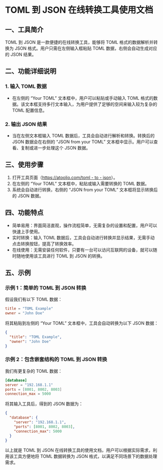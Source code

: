 # TOML 到 JSON 在线转换工具使用文档

## 一、工具简介

TOML 到 JSON 是一款便捷的在线转换工具，能够将 TOML 格式的数据解析并转换为 JSON 格式。用户只需在左侧输入框粘贴 TOML 数据，右侧会自动生成对应的 JSON 结果。

## 二、功能详细说明

### 1. 输入 TOML 数据

  * 在左侧的 “Your TOML” 文本框中，用户可以粘贴或手动输入 TOML 格式的数据。该文本框支持多行文本输入，为用户提供了足够的空间来输入较为复杂的 TOML 配置信息。

### 2. 输出 JSON 结果

  * 当在左侧文本框输入 TOML 数据后，工具会自动进行解析和转换。转换后的 JSON 数据会在右侧的 “JSON from your TOML” 文本框中显示。用户可以查看、复制或进一步处理这个 JSON 数据。

## 三、使用步骤

  1. 打开工具页面（[https://atoolio.com/toml - to - json](https://atoolio.com/toml-to-json)）。
  2. 在左侧的 “Your TOML” 文本框中，粘贴或输入需要转换的 TOML 数据。
  3. 系统会自动进行转换，右侧的 “JSON from your TOML” 文本框将显示转换后的 JSON 数据。

## 四、功能特点

  * 简单易用：界面简洁直观，操作流程简单，无需复杂的设置和配置，用户可以快速上手使用。
  * 实时转换：输入 TOML 数据后，工具会自动进行转换并显示结果，无需手动点击转换按钮，提高了转换效率。
  * 在线使用：无需安装任何软件，只要有一台可以访问互联网的设备，就可以随时随地使用该工具进行 TOML 到 JSON 的转换。

## 五、示例

### 示例 1：简单的 TOML 到 JSON 转换

假设我们有以下 TOML 数据：
```toml
title = "TOML Example"
owner = "John Doe"
```

将其粘贴到左侧的 “Your TOML” 文本框中，工具会自动转换为以下 JSON 数据：
```json
{
  "title": "TOML Example",
  "owner": "John Doe"
}
```

### 示例 2：包含嵌套结构的 TOML 到 JSON 转换

我们有更复杂的 TOML 数据：
```toml
[database]
server = "192.168.1.1"
ports = [8001, 8002, 8003]
connection_max = 5000
```

将其输入工具后，得到的 JSON 数据为：
```json
{
  "database": {
    "server": "192.168.1.1",
    "ports": [8001, 8002, 8003],
    "connection_max": 5000
  }
}
```

以上就是 TOML 到 JSON 在线转换工具的使用文档，用户可以根据实际需求，利用该工具方便地将 TOML 数据转换为 JSON 格式，以满足不同场景下的数据处理需求。